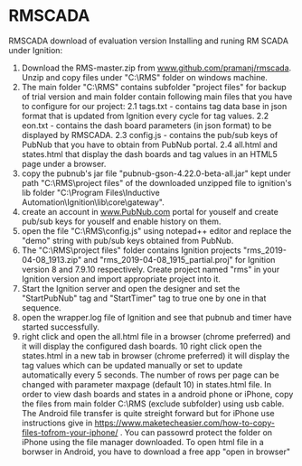 # RMSCADA
RMSCADA download of evaluation version
Installing and runing RM SCADA under Ignition:

1. Download the RMS-master.zip from www.github.com/pramanj/rmscada. Unzip and copy files under "C:\RMS" folder on windows machine.
2. The main folder "C:\RMS" contains subfolder "project files" for backup of trial version and main folder contain following main files that you have to configure for our project:
2.1 tags.txt - contains tag data base in json format that is updated from Ignition every cycle for tag values.
2.2 eon.txt - contains the dash board parameters (in json format) to be displayed by RMSCADA.
2.3 config.js - contains the pub/sub keys of PubNub that you have to obtain from PubNub portal.
2.4 all.html and states.html that display the dash boards and tag values in an HTML5 page under a browser.
3. copy the pubnub's jar file "pubnub-gson-4.22.0-beta-all.jar" kept under path "C:\RMS\project files" of the downloaded unzipped file to ignition's lib folder "C:\Program Files\Inductive Automation\Ignition\lib\core\gateway".
4. create an account in www.PubNub.com portal for youself and create pub/sub keys for youself and enable history on them.
5. open the file "C:\RMS\config.js" using notepad++ editor and replace the "demo" string with pub/sub keys obtained from PubNub.
6. The "C:\RMS\project files" folder contains Ignition projects "rms_2019-04-08_1913.zip" and "rms_2019-04-08_1915_partial.proj" for Ignition version 8 and 7.9.10 respectively. Create project named "rms" in your Ignition version and import appropriate project into it.
7. Start the Ignition server and open the designer and set the "StartPubNub" tag and "StartTimer" tag to true one by one in that sequence.
8. open the wrapper.log file of Ignition and see that pubnub and timer have started successfully.
9. right click and open the all.html file in a browser (chrome preferred) and it will display the configured dash boards.
10 right click open the states.html in a new tab in browser (chrome preferred) it will display the tag values which can be updated manually or set to update automatically every 5 seconds. The number of rows per page can be changed with parameter maxpage (default 10) in states.html file.
In order to view dash boards and states in a android phone or iPhone, copy the files from main folder C:\RMS (exclude subfolder) using usb cable. The Android file transfer is quite streight forward but for iPhone use instructions give in https://www.maketecheasier.com/how-to-copy-files-tofrom-your-iphone/ . 
You can passowrd protect the folder on iPhone using the file manager downloaded.
To open html file in a borwser in Android, you have to download a free app "open in browser"

